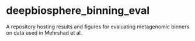 # deepbiosphere_binning_eval
A repository hosting results and figures for evaluating metagenomic binners on data used in Mehrshad et al.
